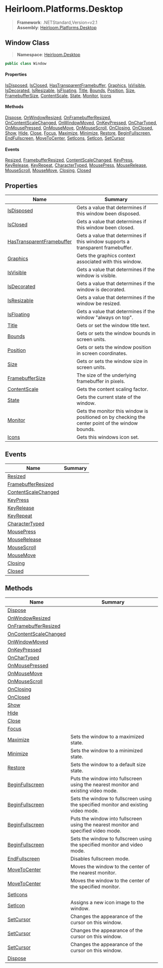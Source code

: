 # Heirloom.Platforms.Desktop

> **Framework**: .NETStandard,Version=v2.1  
> **Assembly**: [Heirloom.Platforms.Desktop][0]  

## Window Class

> **Namespace**: [Heirloom.Desktop][0]  

```cs
public class Window
```

#### Properties

[IsDisposed][1], [IsClosed][2], [HasTransparentFramebuffer][3], [Graphics][4], [IsVisible][5], [IsDecorated][6], [IsResizable][7], [IsFloating][8], [Title][9], [Bounds][10], [Position][11], [Size][12], [FramebufferSize][13], [ContentScale][14], [State][15], [Monitor][16], [Icons][17]

#### Methods

[Dispose][18], [OnWindowResized][19], [OnFramebufferResized][20], [OnContentScaleChanged][21], [OnWindowMoved][22], [OnKeyPressed][23], [OnCharTyped][24], [OnMousePressed][25], [OnMouseMove][26], [OnMouseScroll][27], [OnClosing][28], [OnClosed][29], [Show][30], [Hide][31], [Close][32], [Focus][33], [Maximize][34], [Minimize][35], [Restore][36], [BeginFullscreen][37], [EndFullscreen][38], [MoveToCenter][39], [SetIcons][40], [SetIcon][41], [SetCursor][42]

#### Events

[Resized][43], [FramebufferResized][44], [ContentScaleChanged][45], [KeyPress][46], [KeyRelease][47], [KeyRepeat][48], [CharacterTyped][49], [MousePress][50], [MouseRelease][51], [MouseScroll][52], [MouseMove][53], [Closing][54], [Closed][55]

## Properties

| Name                           | Summary                                                                                          |
|--------------------------------|--------------------------------------------------------------------------------------------------|
| [IsDisposed][1]                | Gets a value that determines if this window been disposed.                                       |
| [IsClosed][2]                  | Gets a value that determines if this window been closed.                                         |
| [HasTransparentFramebuffer][3] | Gets a value that determines if this window supports a transparent framebuffer.                  |
| [Graphics][4]                  | Gets the graphics context associated with this window.                                           |
| [IsVisible][5]                 | Gets a value that determines if the window is visible.                                           |
| [IsDecorated][6]               | Gets a value that determines if the window is decorated.                                         |
| [IsResizable][7]               | Gets a value that determines if the window be resized.                                           |
| [IsFloating][8]                | Gets a value that determines if the window "always on top".                                      |
| [Title][9]                     | Gets or set the window title text.                                                               |
| [Bounds][10]                   | Gets or sets the window bounds in screen units.                                                  |
| [Position][11]                 | Gets or sets the window position in screen coordinates.                                          |
| [Size][12]                     | Gets or sets the window size in screen units.                                                    |
| [FramebufferSize][13]          | The size of the underlying framebuffer in pixels.                                                |
| [ContentScale][14]             | Gets the content scaling factor.                                                                 |
| [State][15]                    | Gets the current state of the window.                                                            |
| [Monitor][16]                  | Gets the monitor this window is positioned on by checking the center point of the window bounds. |
| [Icons][17]                    | Gets this windows icon set.                                                                      |

## Events

| Name                      | Summary |
|---------------------------|---------|
| [Resized][43]             |         |
| [FramebufferResized][44]  |         |
| [ContentScaleChanged][45] |         |
| [KeyPress][46]            |         |
| [KeyRelease][47]          |         |
| [KeyRepeat][48]           |         |
| [CharacterTyped][49]      |         |
| [MousePress][50]          |         |
| [MouseRelease][51]        |         |
| [MouseScroll][52]         |         |
| [MouseMove][53]           |         |
| [Closing][54]             |         |
| [Closed][55]              |         |

## Methods

| Name                        | Summary                                                                             |
|-----------------------------|-------------------------------------------------------------------------------------|
| [Dispose][18]               |                                                                                     |
| [OnWindowResized][19]       |                                                                                     |
| [OnFramebufferResized][20]  |                                                                                     |
| [OnContentScaleChanged][21] |                                                                                     |
| [OnWindowMoved][22]         |                                                                                     |
| [OnKeyPressed][23]          |                                                                                     |
| [OnCharTyped][24]           |                                                                                     |
| [OnMousePressed][25]        |                                                                                     |
| [OnMouseMove][26]           |                                                                                     |
| [OnMouseScroll][27]         |                                                                                     |
| [OnClosing][28]             |                                                                                     |
| [OnClosed][29]              |                                                                                     |
| [Show][30]                  |                                                                                     |
| [Hide][31]                  |                                                                                     |
| [Close][32]                 |                                                                                     |
| [Focus][33]                 |                                                                                     |
| [Maximize][34]              | Sets the window to a maximized state.                                               |
| [Minimize][35]              | Sets the window to a minimized state.                                               |
| [Restore][36]               | Sets the window to a default size state.                                            |
| [BeginFullscreen][37]       | Puts the window into fullscreen using the nearest monitor and existing video mode.  |
| [BeginFullscreen][37]       | Sets the window to fullscreen using the specified monitor and existing video mode.  |
| [BeginFullscreen][37]       | Puts the window into fullscreen using the nearest monitor and specified video mode. |
| [BeginFullscreen][37]       | Sets the window to fullscreen using the specified monitor and video mode.           |
| [EndFullscreen][38]         | Disables fullscreen mode.                                                           |
| [MoveToCenter][39]          | Moves the window to the center of the nearest monitor.                              |
| [MoveToCenter][39]          | Moves the window to the center of the specified monitor.                            |
| [SetIcons][40]              |                                                                                     |
| [SetIcon][41]               | Assigns a new icon image to the window.                                             |
| [SetCursor][42]             | Changes the appearance of the cursor on this window.                                |
| [SetCursor][42]             | Changes the appearance of the cursor on this window.                                |
| [SetCursor][42]             | Changes the appearance of the cursor on this window.                                |
| [Dispose][18]               |                                                                                     |

[0]: ../../Heirloom.Platforms.Desktop.md
[1]: Window/IsDisposed.md
[2]: Window/IsClosed.md
[3]: Window/HasTransparentFramebuffer.md
[4]: Window/Graphics.md
[5]: Window/IsVisible.md
[6]: Window/IsDecorated.md
[7]: Window/IsResizable.md
[8]: Window/IsFloating.md
[9]: Window/Title.md
[10]: Window/Bounds.md
[11]: Window/Position.md
[12]: Window/Size.md
[13]: Window/FramebufferSize.md
[14]: Window/ContentScale.md
[15]: Window/State.md
[16]: Window/Monitor.md
[17]: Window/Icons.md
[18]: Window/Dispose.md
[19]: Window/OnWindowResized.md
[20]: Window/OnFramebufferResized.md
[21]: Window/OnContentScaleChanged.md
[22]: Window/OnWindowMoved.md
[23]: Window/OnKeyPressed.md
[24]: Window/OnCharTyped.md
[25]: Window/OnMousePressed.md
[26]: Window/OnMouseMove.md
[27]: Window/OnMouseScroll.md
[28]: Window/OnClosing.md
[29]: Window/OnClosed.md
[30]: Window/Show.md
[31]: Window/Hide.md
[32]: Window/Close.md
[33]: Window/Focus.md
[34]: Window/Maximize.md
[35]: Window/Minimize.md
[36]: Window/Restore.md
[37]: Window/BeginFullscreen.md
[38]: Window/EndFullscreen.md
[39]: Window/MoveToCenter.md
[40]: Window/SetIcons.md
[41]: Window/SetIcon.md
[42]: Window/SetCursor.md
[43]: Window/Resized.md
[44]: Window/FramebufferResized.md
[45]: Window/ContentScaleChanged.md
[46]: Window/KeyPress.md
[47]: Window/KeyRelease.md
[48]: Window/KeyRepeat.md
[49]: Window/CharacterTyped.md
[50]: Window/MousePress.md
[51]: Window/MouseRelease.md
[52]: Window/MouseScroll.md
[53]: Window/MouseMove.md
[54]: Window/Closing.md
[55]: Window/Closed.md
